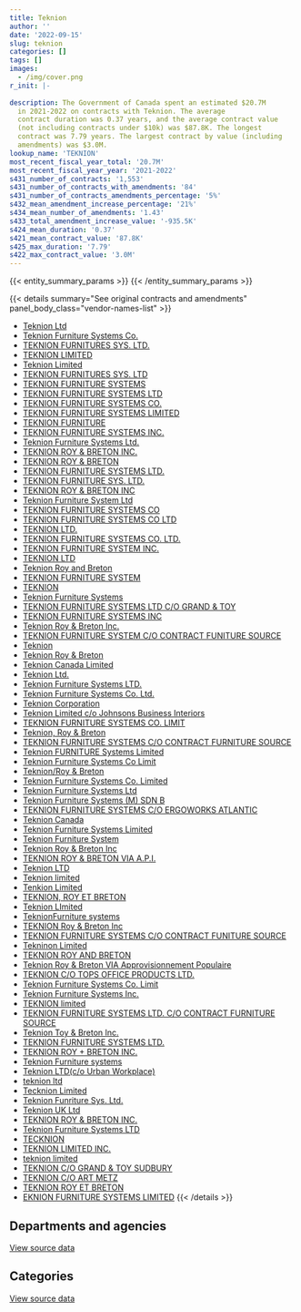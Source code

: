 ```yaml
---
title: Teknion
author: ''
date: '2022-09-15'
slug: teknion
categories: []
tags: []
images:
  - /img/cover.png
r_init: |-
  
description: The Government of Canada spent an estimated $20.7M
  in 2021-2022 on contracts with Teknion. The average
  contract duration was 0.37 years, and the average contract value
  (not including contracts under $10k) was $87.8K. The longest
  contract was 7.79 years. The largest contract by value (including
  amendments) was $3.0M.
lookup_name: 'TEKNION'
most_recent_fiscal_year_total: '20.7M'
most_recent_fiscal_year_year: '2021-2022'
s431_number_of_contracts: '1,553'
s431_number_of_contracts_with_amendments: '84'
s431_number_of_contracts_amendments_percentage: '5%'
s432_mean_amendment_increase_percentage: '21%'
s434_mean_number_of_amendments: '1.43'
s433_total_amendment_increase_value: '-935.5K'
s424_mean_duration: '0.37'
s421_mean_contract_value: '87.8K'
s425_max_duration: '7.79'
s422_max_contract_value: '3.0M'
---
```


<script src="/rmarkdown-libs/htmlwidgets/htmlwidgets.js"></script>
<link href="/rmarkdown-libs/datatables-css/datatables-crosstalk.css" rel="stylesheet" />
<script src="/rmarkdown-libs/datatables-binding/datatables.js"></script>
<script src="/rmarkdown-libs/jquery/jquery-3.6.0.min.js"></script>
<link href="/rmarkdown-libs/dt-core-bootstrap/css/dataTables.bootstrap.min.css" rel="stylesheet" />
<link href="/rmarkdown-libs/dt-core-bootstrap/css/dataTables.bootstrap.extra.css" rel="stylesheet" />
<script src="/rmarkdown-libs/dt-core-bootstrap/js/jquery.dataTables.min.js"></script>
<script src="/rmarkdown-libs/dt-core-bootstrap/js/dataTables.bootstrap.min.js"></script>
<link href="/rmarkdown-libs/crosstalk/css/crosstalk.min.css" rel="stylesheet" />
<script src="/rmarkdown-libs/crosstalk/js/crosstalk.min.js"></script>
<script src="/rmarkdown-libs/htmlwidgets/htmlwidgets.js"></script>
<link href="/rmarkdown-libs/datatables-css/datatables-crosstalk.css" rel="stylesheet" />
<script src="/rmarkdown-libs/datatables-binding/datatables.js"></script>
<script src="/rmarkdown-libs/jquery/jquery-3.6.0.min.js"></script>
<link href="/rmarkdown-libs/dt-core-bootstrap/css/dataTables.bootstrap.min.css" rel="stylesheet" />
<link href="/rmarkdown-libs/dt-core-bootstrap/css/dataTables.bootstrap.extra.css" rel="stylesheet" />
<script src="/rmarkdown-libs/dt-core-bootstrap/js/jquery.dataTables.min.js"></script>
<script src="/rmarkdown-libs/dt-core-bootstrap/js/dataTables.bootstrap.min.js"></script>
<link href="/rmarkdown-libs/crosstalk/css/crosstalk.min.css" rel="stylesheet" />
<script src="/rmarkdown-libs/crosstalk/js/crosstalk.min.js"></script>

{{< entity_summary_params >}}
{{< /entity_summary_params >}}

{{< details summary="See original contracts and amendments" panel_body_class="vendor-names-list" >}}
- [Teknion Ltd](https://search.open.canada.ca/en/ct/?sort=contract_value_f%20desc&page=1&search_text=%22Teknion%20Ltd%22)
- [Teknion Furniture Systems Co.](https://search.open.canada.ca/en/ct/?sort=contract_value_f%20desc&page=1&search_text=%22Teknion%20Furniture%20Systems%20Co.%22)
- [TEKNION FURNITURES SYS. LTD.](https://search.open.canada.ca/en/ct/?sort=contract_value_f%20desc&page=1&search_text=%22TEKNION%20FURNITURES%20SYS.%20LTD.%22)
- [TEKNION LIMITED](https://search.open.canada.ca/en/ct/?sort=contract_value_f%20desc&page=1&search_text=%22TEKNION%20LIMITED%22)
- [Teknion Limited](https://search.open.canada.ca/en/ct/?sort=contract_value_f%20desc&page=1&search_text=%22Teknion%20Limited%22)
- [TEKNION FURNITURES SYS. LTD](https://search.open.canada.ca/en/ct/?sort=contract_value_f%20desc&page=1&search_text=%22TEKNION%20FURNITURES%20SYS.%20LTD%22)
- [TEKNION FURNITURE SYSTEMS](https://search.open.canada.ca/en/ct/?sort=contract_value_f%20desc&page=1&search_text=%22TEKNION%20FURNITURE%20SYSTEMS%22)
- [TEKNION FURNITURE SYSTEMS LTD](https://search.open.canada.ca/en/ct/?sort=contract_value_f%20desc&page=1&search_text=%22TEKNION%20FURNITURE%20SYSTEMS%20LTD%22)
- [TEKNION FURNITURE SYSTEMS CO.](https://search.open.canada.ca/en/ct/?sort=contract_value_f%20desc&page=1&search_text=%22TEKNION%20FURNITURE%20SYSTEMS%20CO.%22)
- [TEKNION FURNITURE SYSTEMS LIMITED](https://search.open.canada.ca/en/ct/?sort=contract_value_f%20desc&page=1&search_text=%22TEKNION%20FURNITURE%20SYSTEMS%20LIMITED%22)
- [TEKNION FURNITURE](https://search.open.canada.ca/en/ct/?sort=contract_value_f%20desc&page=1&search_text=%22TEKNION%20FURNITURE%22)
- [TEKNION FURNITURE SYSTEMS INC.](https://search.open.canada.ca/en/ct/?sort=contract_value_f%20desc&page=1&search_text=%22TEKNION%20FURNITURE%20SYSTEMS%20INC.%22)
- [Teknion Furniture Systems Ltd.](https://search.open.canada.ca/en/ct/?sort=contract_value_f%20desc&page=1&search_text=%22Teknion%20Furniture%20Systems%20Ltd.%22)
- [TEKNION ROY & BRETON INC.](https://search.open.canada.ca/en/ct/?sort=contract_value_f%20desc&page=1&search_text=%22TEKNION%20ROY%20%26%20BRETON%20INC.%22)
- [TEKNION ROY & BRETON](https://search.open.canada.ca/en/ct/?sort=contract_value_f%20desc&page=1&search_text=%22TEKNION%20ROY%20%26%20BRETON%22)
- [TEKNION FURNITURE SYSTEMS LTD.](https://search.open.canada.ca/en/ct/?sort=contract_value_f%20desc&page=1&search_text=%22TEKNION%20FURNITURE%20SYSTEMS%20LTD.%22)
- [TEKNION FURNITURE SYS. LTD.](https://search.open.canada.ca/en/ct/?sort=contract_value_f%20desc&page=1&search_text=%22TEKNION%20FURNITURE%20SYS.%20LTD.%22)
- [TEKNION ROY & BRETON INC](https://search.open.canada.ca/en/ct/?sort=contract_value_f%20desc&page=1&search_text=%22TEKNION%20ROY%20%26%20BRETON%20INC%22)
- [Teknion Furniture System Ltd](https://search.open.canada.ca/en/ct/?sort=contract_value_f%20desc&page=1&search_text=%22Teknion%20Furniture%20System%20Ltd%22)
- [TEKNION FURNITURE SYSTEMS CO](https://search.open.canada.ca/en/ct/?sort=contract_value_f%20desc&page=1&search_text=%22TEKNION%20FURNITURE%20SYSTEMS%20CO%22)
- [TEKNION FURNITURE SYSTEMS CO LTD](https://search.open.canada.ca/en/ct/?sort=contract_value_f%20desc&page=1&search_text=%22TEKNION%20FURNITURE%20SYSTEMS%20CO%20LTD%22)
- [TEKNION LTD.](https://search.open.canada.ca/en/ct/?sort=contract_value_f%20desc&page=1&search_text=%22TEKNION%20LTD.%22)
- [TEKNION FURNITURE SYSTEMS CO. LTD.](https://search.open.canada.ca/en/ct/?sort=contract_value_f%20desc&page=1&search_text=%22TEKNION%20FURNITURE%20SYSTEMS%20CO.%20LTD.%22)
- [TEKNION FURNITURE SYSTEM INC.](https://search.open.canada.ca/en/ct/?sort=contract_value_f%20desc&page=1&search_text=%22TEKNION%20FURNITURE%20SYSTEM%20INC.%22)
- [TEKNION LTD](https://search.open.canada.ca/en/ct/?sort=contract_value_f%20desc&page=1&search_text=%22TEKNION%20LTD%22)
- [Teknion Roy and Breton](https://search.open.canada.ca/en/ct/?sort=contract_value_f%20desc&page=1&search_text=%22Teknion%20Roy%20and%20Breton%22)
- [TEKNION FURNITURE SYSTEM](https://search.open.canada.ca/en/ct/?sort=contract_value_f%20desc&page=1&search_text=%22TEKNION%20FURNITURE%20SYSTEM%22)
- [TEKNION](https://search.open.canada.ca/en/ct/?sort=contract_value_f%20desc&page=1&search_text=%22TEKNION%22)
- [Teknion Furniture Systems](https://search.open.canada.ca/en/ct/?sort=contract_value_f%20desc&page=1&search_text=%22Teknion%20Furniture%20Systems%22)
- [TEKNION FURNITURE SYSTEMS LTD C/O GRAND & TOY](https://search.open.canada.ca/en/ct/?sort=contract_value_f%20desc&page=1&search_text=%22TEKNION%20FURNITURE%20SYSTEMS%20LTD%20C%2fO%20GRAND%20%26%20TOY%22)
- [TEKNION FURNITURE SYSTEMS INC](https://search.open.canada.ca/en/ct/?sort=contract_value_f%20desc&page=1&search_text=%22TEKNION%20FURNITURE%20SYSTEMS%20INC%22)
- [Teknion Roy & Breton Inc.](https://search.open.canada.ca/en/ct/?sort=contract_value_f%20desc&page=1&search_text=%22Teknion%20Roy%20%26%20Breton%20Inc.%22)
- [TEKNION FURNITURE SYSTEM C/O CONTRACT FUNITURE SOURCE](https://search.open.canada.ca/en/ct/?sort=contract_value_f%20desc&page=1&search_text=%22TEKNION%20FURNITURE%20SYSTEM%20C%2fO%20CONTRACT%20FUNITURE%20SOURCE%22)
- [Teknion](https://search.open.canada.ca/en/ct/?sort=contract_value_f%20desc&page=1&search_text=%22Teknion%22)
- [Teknion Roy & Breton](https://search.open.canada.ca/en/ct/?sort=contract_value_f%20desc&page=1&search_text=%22Teknion%20Roy%20%26%20Breton%22)
- [Teknion Canada Limited](https://search.open.canada.ca/en/ct/?sort=contract_value_f%20desc&page=1&search_text=%22Teknion%20Canada%20Limited%22)
- [Teknion Ltd.](https://search.open.canada.ca/en/ct/?sort=contract_value_f%20desc&page=1&search_text=%22Teknion%20Ltd.%22)
- [Teknion Furniture Systems LTD.](https://search.open.canada.ca/en/ct/?sort=contract_value_f%20desc&page=1&search_text=%22Teknion%20Furniture%20Systems%20LTD.%22)
- [Teknion Furniture Systems Co. Ltd.](https://search.open.canada.ca/en/ct/?sort=contract_value_f%20desc&page=1&search_text=%22Teknion%20Furniture%20Systems%20Co.%20Ltd.%22)
- [Teknion Corporation](https://search.open.canada.ca/en/ct/?sort=contract_value_f%20desc&page=1&search_text=%22Teknion%20Corporation%22)
- [Teknion Limited c/o Johnsons Business Interiors](https://search.open.canada.ca/en/ct/?sort=contract_value_f%20desc&page=1&search_text=%22Teknion%20Limited%20c%2fo%20Johnsons%20Business%20Interiors%22)
- [TEKNION FURNITURE SYSTEMS CO. LIMIT](https://search.open.canada.ca/en/ct/?sort=contract_value_f%20desc&page=1&search_text=%22TEKNION%20FURNITURE%20SYSTEMS%20CO.%20LIMIT%22)
- [Teknion, Roy & Breton](https://search.open.canada.ca/en/ct/?sort=contract_value_f%20desc&page=1&search_text=%22Teknion%2c%20Roy%20%26%20Breton%22)
- [TEKNION FURNITURE SYSTEMS C/O CONTRACT FURNITURE SOURCE](https://search.open.canada.ca/en/ct/?sort=contract_value_f%20desc&page=1&search_text=%22TEKNION%20FURNITURE%20SYSTEMS%20C%2fO%20CONTRACT%20FURNITURE%20SOURCE%22)
- [Teknion FURNITURE Systems Limited](https://search.open.canada.ca/en/ct/?sort=contract_value_f%20desc&page=1&search_text=%22Teknion%20FURNITURE%20Systems%20Limited%22)
- [Teknion Furniture Systems Co Limit](https://search.open.canada.ca/en/ct/?sort=contract_value_f%20desc&page=1&search_text=%22Teknion%20Furniture%20Systems%20Co%20Limit%22)
- [Teknion/Roy & Breton](https://search.open.canada.ca/en/ct/?sort=contract_value_f%20desc&page=1&search_text=%22Teknion%2fRoy%20%26%20Breton%22)
- [Teknion Furniture Systems Co. Limited](https://search.open.canada.ca/en/ct/?sort=contract_value_f%20desc&page=1&search_text=%22Teknion%20Furniture%20Systems%20Co.%20Limited%22)
- [Teknion Furniture Systems Ltd](https://search.open.canada.ca/en/ct/?sort=contract_value_f%20desc&page=1&search_text=%22Teknion%20Furniture%20Systems%20Ltd%22)
- [Teknion Furniture Systems (M) SDN B](https://search.open.canada.ca/en/ct/?sort=contract_value_f%20desc&page=1&search_text=%22Teknion%20Furniture%20Systems%20%28M%29%20SDN%20B%22)
- [TEKNION FURNITURE SYSTEMS C/O ERGOWORKS ATLANTIC](https://search.open.canada.ca/en/ct/?sort=contract_value_f%20desc&page=1&search_text=%22TEKNION%20FURNITURE%20SYSTEMS%20C%2fO%20ERGOWORKS%20ATLANTIC%22)
- [Teknion Canada](https://search.open.canada.ca/en/ct/?sort=contract_value_f%20desc&page=1&search_text=%22Teknion%20Canada%22)
- [Teknion Furniture Systems Limited](https://search.open.canada.ca/en/ct/?sort=contract_value_f%20desc&page=1&search_text=%22Teknion%20Furniture%20Systems%20Limited%22)
- [Teknion Furniture System](https://search.open.canada.ca/en/ct/?sort=contract_value_f%20desc&page=1&search_text=%22Teknion%20Furniture%20System%22)
- [Teknion Roy & Breton Inc](https://search.open.canada.ca/en/ct/?sort=contract_value_f%20desc&page=1&search_text=%22Teknion%20Roy%20%26%20Breton%20Inc%22)
- [TEKNION ROY & BRETON VIA A.P.I.](https://search.open.canada.ca/en/ct/?sort=contract_value_f%20desc&page=1&search_text=%22TEKNION%20ROY%20%26%20BRETON%20VIA%20A.P.I.%22)
- [Teknion LTD](https://search.open.canada.ca/en/ct/?sort=contract_value_f%20desc&page=1&search_text=%22Teknion%20LTD%22)
- [Teknion limited](https://search.open.canada.ca/en/ct/?sort=contract_value_f%20desc&page=1&search_text=%22Teknion%20limited%22)
- [Tenkion Limited](https://search.open.canada.ca/en/ct/?sort=contract_value_f%20desc&page=1&search_text=%22Tenkion%20Limited%22)
- [TEKNION, ROY ET BRETON](https://search.open.canada.ca/en/ct/?sort=contract_value_f%20desc&page=1&search_text=%22TEKNION%2c%20ROY%20ET%20BRETON%22)
- [Teknion LImited](https://search.open.canada.ca/en/ct/?sort=contract_value_f%20desc&page=1&search_text=%22Teknion%20LImited%22)
- [TeknionFurniture systems](https://search.open.canada.ca/en/ct/?sort=contract_value_f%20desc&page=1&search_text=%22TeknionFurniture%20systems%22)
- [TEKNION Roy & Breton Inc](https://search.open.canada.ca/en/ct/?sort=contract_value_f%20desc&page=1&search_text=%22TEKNION%20Roy%20%26%20Breton%20Inc%22)
- [TEKNION FURNITURE SYSTEMS C/O CONTRACT FUNITURE SOURCE](https://search.open.canada.ca/en/ct/?sort=contract_value_f%20desc&page=1&search_text=%22TEKNION%20FURNITURE%20SYSTEMS%20C%2fO%20CONTRACT%20FUNITURE%20SOURCE%22)
- [Tekninon Limited](https://search.open.canada.ca/en/ct/?sort=contract_value_f%20desc&page=1&search_text=%22Tekninon%20Limited%22)
- [TEKNION ROY AND BRETON](https://search.open.canada.ca/en/ct/?sort=contract_value_f%20desc&page=1&search_text=%22TEKNION%20ROY%20AND%20BRETON%22)
- [Teknion Roy & Breton VIA Approvisionnement Populaire](https://search.open.canada.ca/en/ct/?sort=contract_value_f%20desc&page=1&search_text=%22Teknion%20Roy%20%26%20Breton%20VIA%20Approvisionnement%20Populaire%22)
- [TEKNION C/O TOPS OFFICE PRODUCTS LTD.](https://search.open.canada.ca/en/ct/?sort=contract_value_f%20desc&page=1&search_text=%22TEKNION%20C%2fO%20TOPS%20OFFICE%20PRODUCTS%20LTD.%22)
- [Teknion Furniture Systems Co. Limit](https://search.open.canada.ca/en/ct/?sort=contract_value_f%20desc&page=1&search_text=%22Teknion%20Furniture%20Systems%20Co.%20Limit%22)
- [Teknion Furniture Systems Inc.](https://search.open.canada.ca/en/ct/?sort=contract_value_f%20desc&page=1&search_text=%22Teknion%20Furniture%20Systems%20Inc.%22)
- [TEKNION limited](https://search.open.canada.ca/en/ct/?sort=contract_value_f%20desc&page=1&search_text=%22TEKNION%20limited%22)
- [TEKNION FURNITURE SYSTEMS LTD. C/O CONTRACT FURNITURE SOURCE](https://search.open.canada.ca/en/ct/?sort=contract_value_f%20desc&page=1&search_text=%22TEKNION%20FURNITURE%20SYSTEMS%20LTD.%20C%2fO%20CONTRACT%20FURNITURE%20SOURCE%22)
- [Teknion Toy & Breton Inc.](https://search.open.canada.ca/en/ct/?sort=contract_value_f%20desc&page=1&search_text=%22Teknion%20Toy%20%26%20Breton%20Inc.%22)
- [TEKNION FURNITURE SYSTEMS LTD.](https://search.open.canada.ca/en/ct/?sort=contract_value_f%20desc&page=1&search_text=%22TEKNION%20%20FURNITURE%20SYSTEMS%20LTD.%22)
- [TEKNION ROY + BRETON INC.](https://search.open.canada.ca/en/ct/?sort=contract_value_f%20desc&page=1&search_text=%22TEKNION%20ROY%20%2b%20BRETON%20INC.%22)
- [Teknion Furniture systems](https://search.open.canada.ca/en/ct/?sort=contract_value_f%20desc&page=1&search_text=%22Teknion%20Furniture%20systems%22)
- [Teknion LTD(c/o Urban Workplace)](https://search.open.canada.ca/en/ct/?sort=contract_value_f%20desc&page=1&search_text=%22Teknion%20LTD%28c%2fo%20Urban%20Workplace%29%22)
- [teknion ltd](https://search.open.canada.ca/en/ct/?sort=contract_value_f%20desc&page=1&search_text=%22teknion%20ltd%22)
- [Tecknion Limited](https://search.open.canada.ca/en/ct/?sort=contract_value_f%20desc&page=1&search_text=%22Tecknion%20Limited%22)
- [Teknion Funriture Sys. Ltd.](https://search.open.canada.ca/en/ct/?sort=contract_value_f%20desc&page=1&search_text=%22Teknion%20Funriture%20Sys.%20Ltd.%22)
- [Teknion UK Ltd](https://search.open.canada.ca/en/ct/?sort=contract_value_f%20desc&page=1&search_text=%22Teknion%20UK%20Ltd%22)
- [TEKNION ROY & BRETON INC.](https://search.open.canada.ca/en/ct/?sort=contract_value_f%20desc&page=1&search_text=%22TEKNION%20ROY%20%26amp%3b%20BRETON%20INC.%22)
- [Teknion Furniture Systems LTD](https://search.open.canada.ca/en/ct/?sort=contract_value_f%20desc&page=1&search_text=%22Teknion%20Furniture%20Systems%20LTD%22)
- [TECKNION](https://search.open.canada.ca/en/ct/?sort=contract_value_f%20desc&page=1&search_text=%22TECKNION%22)
- [TEKNION LIMITED INC.](https://search.open.canada.ca/en/ct/?sort=contract_value_f%20desc&page=1&search_text=%22TEKNION%20LIMITED%20INC.%22)
- [teknion limited](https://search.open.canada.ca/en/ct/?sort=contract_value_f%20desc&page=1&search_text=%22teknion%20limited%22)
- [TEKNION C/O GRAND & TOY SUDBURY](https://search.open.canada.ca/en/ct/?sort=contract_value_f%20desc&page=1&search_text=%22TEKNION%20C%2fO%20GRAND%20%26%20TOY%20SUDBURY%22)
- [TEKNION C/O ART METZ](https://search.open.canada.ca/en/ct/?sort=contract_value_f%20desc&page=1&search_text=%22TEKNION%20C%2fO%20ART%20METZ%22)
- [TEKNION ROY ET BRETON](https://search.open.canada.ca/en/ct/?sort=contract_value_f%20desc&page=1&search_text=%22TEKNION%20ROY%20ET%20BRETON%22)
- [EKNION FURNITURE SYSTEMS LIMITED](https://search.open.canada.ca/en/ct/?sort=contract_value_f%20desc&page=1&search_text=%22EKNION%20FURNITURE%20SYSTEMS%20LIMITED%22)
{{< /details >}}

## Departments and agencies

<div id="htmlwidget-1" style="width:100%;height:auto;" class="datatables html-widget"></div>
<script type="application/json" data-for="htmlwidget-1">{"x":{"style":"bootstrap","filter":"none","vertical":false,"data":[["<a href=\"/departments/aafc-aac/\">Agriculture and Agri-Food Canada<\/a>","<a href=\"/departments/atssc-scdata/\">Administrative Tribunals Support Service of Canada<\/a>","<a href=\"/departments/cas-satj/\">Courts Administration Service<\/a>","<a href=\"/departments/cbsa-asfc/\">Canada Border Services Agency<\/a>","<a href=\"/departments/ced-dec/\">Canada Economic Development for Quebec Regions<\/a>","<a href=\"/departments/cer-rec/\">Canada Energy Regulator<\/a>","<a href=\"/departments/cfia-acia/\">Canadian Food Inspection Agency<\/a>","<a href=\"/departments/cic/\">Immigration, Refugees and Citizenship Canada<\/a>","<a href=\"/departments/cihr-irsc/\">Canadian Institutes of Health Research<\/a>","<a href=\"/departments/cra-arc/\">Canada Revenue Agency<\/a>","<a href=\"/departments/csc-scc/\">Correctional Service of Canada<\/a>","<a href=\"/departments/csps-efpc/\">Canada School of Public Service<\/a>","<a href=\"/departments/cta-otc/\">Canadian Transportation Agency<\/a>","<a href=\"/departments/dfatd-maecd/\">Global Affairs Canada<\/a>","<a href=\"/departments/dfo-mpo/\">Fisheries and Oceans Canada<\/a>","<a href=\"/departments/dnd-mdn/\">National Defence<\/a>","<a href=\"/departments/ec/\">Environment and Climate Change Canada<\/a>","<a href=\"/departments/elections/\">Elections Canada<\/a>","<a href=\"/departments/esdc-edsc/\">Employment and Social Development Canada<\/a>","<a href=\"/departments/hc-sc/\">Health Canada<\/a>","<a href=\"/departments/ic/\">Innovation, Science and Economic Development Canada<\/a>","<a href=\"/departments/infc/\">Infrastructure Canada<\/a>","<a href=\"/departments/irb-cisr/\">Immigration and Refugee Board of Canada<\/a>","<a href=\"/departments/isc-sac/\">Indigenous Services Canada<\/a>","<a href=\"/departments/jus/\">Department of Justice Canada<\/a>","<a href=\"/departments/mgerc-ceegm/\">Military Grievances External Review Committee<\/a>","<a href=\"/departments/nfb-onf/\">National Film Board<\/a>","<a href=\"/departments/nrc-cnrc/\">National Research Council Canada<\/a>","<a href=\"/departments/nrcan-rncan/\">Natural Resources Canada<\/a>","<a href=\"/departments/nserc-crsng/\">Natural Sciences and Engineering Research Council of Canada<\/a>","<a href=\"/departments/nsira-ossnr/\">National Security and Intelligence Review Agency<\/a>","<a href=\"/departments/oag-bvg/\">Office of the Auditor General of Canada<\/a>","<a href=\"/departments/ocol-clo/\">Office of the Commissioner of Official Languages<\/a>","<a href=\"/departments/oic-ci/\">Office of the Information Commissioner of Canada<\/a>","<a href=\"/departments/opc-cpvp/\">Office of the Privacy Commissioner of Canada<\/a>","<a href=\"/departments/pc/\">Parks Canada<\/a>","<a href=\"/departments/pch/\">Canadian Heritage<\/a>","<a href=\"/departments/pco-bcp/\">Privy Council Office<\/a>","<a href=\"/departments/phac-aspc/\">Public Health Agency of Canada<\/a>","<a href=\"/departments/ppsc-sppc/\">Public Prosecution Service of Canada<\/a>","<a href=\"/departments/ps-sp/\">Public Safety Canada<\/a>","<a href=\"/departments/pwgsc-tpsgc/\">Public Services and Procurement Canada<\/a>","<a href=\"/departments/rcmp-grc/\">Royal Canadian Mounted Police<\/a>","<a href=\"/departments/ssc-spc/\">Shared Services Canada<\/a>","<a href=\"/departments/statcan/\">Statistics Canada<\/a>","<a href=\"/departments/tbs-sct/\">Treasury Board of Canada Secretariat<\/a>","<a href=\"/departments/tc/\">Transport Canada<\/a>","<a href=\"/departments/vac-acc/\">Veterans Affairs Canada<\/a>"],[53414.54,673124.94,258317.68,67511.25,null,null,97735.84,500342.9,20118,368879.89,4493098.97,26615.32,51169.39,191749.83,1549465.6,534333.29,93759.41,null,605696.05,155119.41,null,46664.17,null,null,126633.01,18433.63,null,56711.34,162573.8,null,null,null,14150.2,40365.22,null,28175.46,62908.3,1028354.01,null,54619.79,null,19386064.97,418355.63,152233.35,158085.67,46817.51,129079.42,448369.67],[86095.4,51480.32,193346.16,79534.09,14529.36,14836.76,null,133182.84,null,1862770.88,5393797.33,43351.53,null,529732.63,619440.29,583221.2,283424.93,77699.61,1201121.16,228418.57,24984.56,null,423644.41,null,231745.72,null,796155.34,80546.3,72823.18,140823.43,28995.4,null,14989.71,21061.27,14739,281313.71,null,285476.46,null,null,null,13404522.19,100623.74,176441.8,109490.39,65486.08,227343.78,519016.12],[null,null,49178.59,119754.11,null,null,null,364142.39,null,2531425.39,1601497.42,null,null,1988995.43,127214.58,562770.46,1414.3,52375.3,3516024.84,557433.02,null,null,32902.43,12287.33,115403.5,null,null,11235.65,51560.96,null,24959.1,null,11531.26,null,83309.19,148532.13,null,null,17941.19,11840.44,null,6165725.66,216948.82,341569.48,null,17016.64,72028.44,63790.08],[null,null,null,44808.77,null,null,29824.41,296584.44,null,2431482.72,1524448.48,null,null,117024.32,211111.36,410956.37,514342.5,null,3833120.28,1080889.33,null,null,55696.34,63167.27,null,null,null,166879.27,10333.37,null,null,55838.84,null,null,null,null,71390.91,null,null,10127.89,140857.68,8964467.74,197237.99,21120.54,null,null,338498.91,65090.67]],"container":"<table class=\"table table-striped table-hover row-border order-column display\">\n  <thead>\n    <tr>\n      <th>Department<\/th>\n      <th>2018-2019<\/th>\n      <th>2019-2020<\/th>\n      <th>2020-2021<\/th>\n      <th>2021-2022<\/th>\n    <\/tr>\n  <\/thead>\n<\/table>","options":{"order":[[4,"desc"]],"pageLength":10,"autoWidth":true,"columnDefs":[{"targets":1,"render":"function(data, type, row, meta) {\n    return type !== 'display' ? data : DTWidget.formatCurrency(data, \"$\", 2, 3, \",\", \".\", true, null);\n  }"},{"targets":2,"render":"function(data, type, row, meta) {\n    return type !== 'display' ? data : DTWidget.formatCurrency(data, \"$\", 2, 3, \",\", \".\", true, null);\n  }"},{"targets":3,"render":"function(data, type, row, meta) {\n    return type !== 'display' ? data : DTWidget.formatCurrency(data, \"$\", 2, 3, \",\", \".\", true, null);\n  }"},{"targets":4,"render":"function(data, type, row, meta) {\n    return type !== 'display' ? data : DTWidget.formatCurrency(data, \"$\", 2, 3, \",\", \".\", true, null);\n  }"},{"width":"16%","targets":[1,2,3,4]},{"className":"dt-right","targets":[1,2,3,4]}],"orderClasses":false}},"evals":["options.columnDefs.0.render","options.columnDefs.1.render","options.columnDefs.2.render","options.columnDefs.3.render"],"jsHooks":[]}</script>
<p class="text-right">
<a href="https://github.com/GoC-Spending/contracts-data/tree/main/data/out/vendors/teknion/summary_by_fiscal_year_by_department.csv" class="source-data-link btn btn-link">View source data</a>
</p>

## Categories

<div id="htmlwidget-2" style="width:100%;height:auto;" class="datatables html-widget"></div>
<script type="application/json" data-for="htmlwidget-2">{"x":{"style":"bootstrap","filter":"none","vertical":false,"data":[["<a href=\"/categories/facilities_and_construction/\">Facilities and construction<\/a>","<a href=\"/categories/office_management/\">Office management<\/a>","<a href=\"/categories/defence/\">Defence<\/a>","<a href=\"/categories/professional_services/\">Professional services<\/a>","<a href=\"/categories/information_technology/\">Information technology<\/a>","<a href=\"/categories/transportation_and_logistics/\">Transportation and logistics<\/a>","<a href=\"/categories/industrial_products_and_services/\">Industrial products and services<\/a>","<a href=\"/categories/security_and_protection/\">Security and protection<\/a>"],[874564.16,26045783.13,24215.6,91829.76,254956.46,12220.95,4815477.4,null],[1569187.37,20734567.5,null,null,4896.09,116661.19,5990893.51,null],[43118.25,16568309.97,null,null,null,550.37,2246542.23,12287.33],[381580.62,18325512.86,null,null,38951.73,null,1846087.94,63167.27]],"container":"<table class=\"table table-striped table-hover row-border order-column display\">\n  <thead>\n    <tr>\n      <th>Category<\/th>\n      <th>2018-2019<\/th>\n      <th>2019-2020<\/th>\n      <th>2020-2021<\/th>\n      <th>2021-2022<\/th>\n    <\/tr>\n  <\/thead>\n<\/table>","options":{"order":[[4,"desc"]],"dom":"t","pageLength":30,"autoWidth":true,"columnDefs":[{"targets":1,"render":"function(data, type, row, meta) {\n    return type !== 'display' ? data : DTWidget.formatCurrency(data, \"$\", 2, 3, \",\", \".\", true, null);\n  }"},{"targets":2,"render":"function(data, type, row, meta) {\n    return type !== 'display' ? data : DTWidget.formatCurrency(data, \"$\", 2, 3, \",\", \".\", true, null);\n  }"},{"targets":3,"render":"function(data, type, row, meta) {\n    return type !== 'display' ? data : DTWidget.formatCurrency(data, \"$\", 2, 3, \",\", \".\", true, null);\n  }"},{"targets":4,"render":"function(data, type, row, meta) {\n    return type !== 'display' ? data : DTWidget.formatCurrency(data, \"$\", 2, 3, \",\", \".\", true, null);\n  }"},{"width":"16%","targets":[1,2,3,4]},{"className":"dt-right","targets":[1,2,3,4]}],"orderClasses":false,"lengthMenu":[10,25,30,50,100]}},"evals":["options.columnDefs.0.render","options.columnDefs.1.render","options.columnDefs.2.render","options.columnDefs.3.render"],"jsHooks":[]}</script>
<p class="text-right">
<a href="https://github.com/GoC-Spending/contracts-data/tree/main/data/out/vendors/teknion/summary_by_fiscal_year_by_category.csv" class="source-data-link btn btn-link">View source data</a>
</p>

